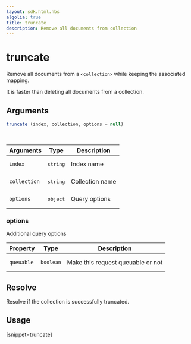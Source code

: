 ```yaml
---
layout: sdk.html.hbs
algolia: true
title: truncate
description: Remove all documents from collection
---
```


# truncate

Remove all documents from a `<collection>` while keeping the associated mapping.

It is faster than deleting all documents from a collection.

## Arguments

```javascript
truncate (index, collection, options = null)
```

<br/>

| Arguments    | Type    | Description |
|--------------|---------|-------------|
| ``index`` | <pre>string</pre> | Index name    |
| ``collection`` | <pre>string</pre> | Collection name    |
| ``options`` | <pre>object</pre> | Query options    |

### **options**

Additional query options

| Property     | Type    | Description   |
| -------------- | --------- | ------------- |
| `queuable` | <pre>boolean</pre> | Make this request queuable or not | `true`  |

## Resolve

Resolve if the collection is successfully truncated.

## Usage

[snippet=truncate]
